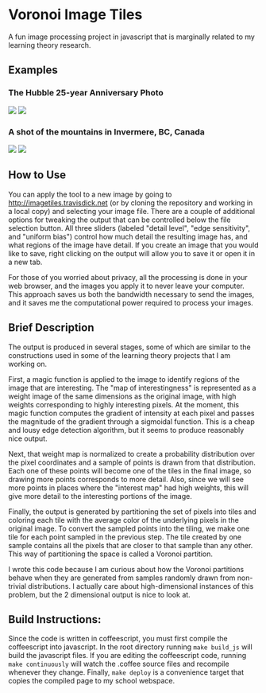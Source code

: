 # Voronoi Image Tiles

A fun image processing project in javascript that is marginally related to my learning theory research.

## Examples

### The Hubble 25-year Anniversary Photo
![]("examples/hubble-25-year/original.jpg")
![]("examples/hubble-25-year/result.png")

### A shot of the mountains in Invermere, BC, Canada
![]("examples/invermere-mountains/original.jpg")
![]("examples/invermere-mountains/result.png")

## How to Use

You can apply the tool to a new image by going to
http://imagetiles.travisdick.net (or by cloning the repository and working in a
local copy) and selecting your image file. There are a couple of additional
options for tweaking the output that can be controlled below the file selection
button. All three sliders (labeled "detail level", "edge sensitivity", and
"uniform bias") control how much detail the resulting image has, and what
regions of the image have detail. If you create an image that you would like to
save, right clicking on the output will allow you to save it or open it in a new
tab.

For those of you worried about privacy, all the processing is done in your web browser, and the images you apply it to never leave your computer. This approach saves us both the bandwidth necessary to send the images, and it saves me the computational power required to process your images.

## Brief Description

The output is produced in several stages, some of which are similar to the constructions used in some of the learning theory projects that I am working on.

First, a magic function is applied to the image to identify regions of the image that are interesting. The "map of interestingness" is represented as a weight image of the same dimensions as the original image, with high weights corresponding to highly interesting pixels. At the moment, this magic function computes the gradient of intensity at each pixel and passes the magnitude of the gradient through a sigmoidal function. This is a cheap and lousy edge detection algorithm, but it seems to produce reasonably nice output.

Next, that weight map is normalized to create a probability distribution over the pixel coordinates and a sample of points is drawn from that distribution. Each one of these points will become one of the tiles in the final image, so drawing more points corresponds to more detail. Also, since we will see more points in places where the "interest map" had high weights, this will give more detail to the interesting portions of the image.

Finally, the output is generated by partitioning the set of pixels into tiles and coloring each tile with the average color of the underlying pixels in the original image. To convert the sampled points into the tiling, we make one tile for each point sampled in the previous step. The tile created by one sample contains all the pixels that are closer to that sample than any other. This way of partitioning the space is called a Voronoi partition.

I wrote this code because I am curious about how the Voronoi partitions behave when they are generated from samples randomly drawn from non-trivial distributions. I actually care about high-dimensional instances of this problem, but the 2 dimensional output is nice to look at.

## Build Instructions:

Since the code is written in coffeescript, you must first compile the coffeescript into javascript. In the root directory running `make build_js` will build the javascript files. If you are editing the coffeescript code, running `make continuously` will watch the .coffee source files and recompile whenever they change. Finally, `make deploy` is a convenience target that copies the compiled page to my school webspace.
